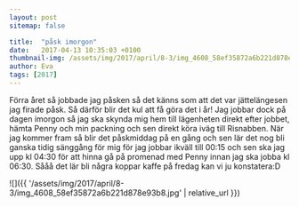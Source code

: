 ```yaml
---
layout: post
sitemap: false

title:  "påsk imorgon"
date:   2017-04-13 10:35:03 +0100
thumbnail-img: /assets/img/2017/april/8-3/img_4608_58ef35872a6b221d878e93b8.jpg
author: Eva
tags: [2017]
---
```


Förra året så jobbade jag påsken så det känns som att det var jättelängesen jag firade påsk. Så därför blir det kul att få göra det i år! Jag jobbar dock på dagen imorgon så jag ska skynda mig hem till lägenheten direkt efter jobbet, hämta Penny och min packning och sen direkt köra iväg till Risnabben. När jag kommer fram så blir det påskmiddag på en gång och sen lär det nog bli ganska tidig sänggång för mig för jag jobbar ikväll till 00:15 och sen ska jag upp kl 04:30 för att hinna gå på promenad med Penny innan jag ska jobba kl 06:30. Sååå det lär bli några koppar kaffe på fredag kan vi ju konstatera:D

![]({{ '/assets/img/2017/april/8-3/img_4608_58ef35872a6b221d878e93b8.jpg'  | relative_url }})

